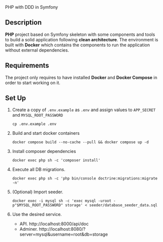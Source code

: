 PHP with DDD in Symfony

## Description

**PHP** project based on Symfony skeleton with some components and tools to build a solid application following **clean architecture**. The environment is built with **Docker** which contains the components to run the application without external dependencies.

## Requirements

The project only requires to have installed **Docker** and **Docker Compose** in order to start working on it.

## Set Up

1. Create a copy of `.env.example` as `.env` and assign values to `APP_SECRET` and `MYSQL_ROOT_PASSWORD`
    ```shell
    cp .env.example .env
    ```

2. Build and start docker containers
    ```shell
    docker compose build --no-cache --pull && docker compose up -d
    ```

3. Install composer dependencies
    ```shell
    docker exec php sh -c 'composer install'
    ```

4. Execute all DB migrations.
    ```shell
    docker exec php sh -c 'php bin/console doctrine:migrations:migrate -n'
    ```

5. (Optional) Import seeder.
    ```shell
    docker exec -i mysql sh -c 'exec mysql -uroot -p"$MYSQL_ROOT_PASSWORD" storage' < seeder/database_seeder_data.sql
    ```

6. Use the desired service.
    - API. http://localhost:8000/api/doc
    - Adminer. http://localhost:8080/?server=mysql&username=root&db=storage